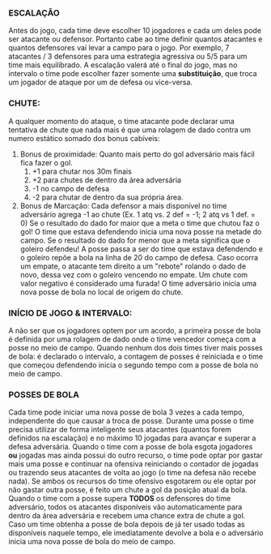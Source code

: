 
### ESCALAÇÃO
Antes do jogo, cada time deve escolher 10 jogadores e cada um deles pode ser atacante ou defensor. Portanto cabe ao time definir quantos atacantes e quantos defensores vai levar a campo para o jogo. Por exemplo, 7 atacantes / 3 defensores  para uma estrategia agressiva ou 5/5 para um time mais equilibrado. A escalação valerá até o final do jogo, mas no intervalo o time pode escolher fazer somente uma **substituição**, que troca um jogador de ataque por um de defesa ou vice-versa.

### CHUTE:
A qualquer momento do ataque, o time atacante pode declarar uma tentativa de chute que nada mais é que uma rolagem de dado contra um numero estático somado dos bonus cabíveis:
1. Bonus de proximidade: Quanto mais perto do gol adversário mais fácil fica fazer o gol. 
	1. +1 para chutar nos 30m finais
	2. +2 para chutes de dentro da área adversária
	3. -1 no campo de defesa
	4. -2 para chutar de dentro da sua própria área.
2. Bonus de Marcação: Cada defensor a mais disponível no time adversário agrega -1 ao chute (Ex. 1 atq vs. 2 def = -1; 2 atq vs 1 def. = 0)
Se o resultado do dado for maior que a meta o time que chutou faz o gol! O time que estava defendendo inicia uma nova posse na metade do campo.
Se o resultado do dado for menor que a meta significa que o goleiro defendeu! A posse passa a ser do time que estava defendendo e o goleiro repõe a bola na linha de 20 do campo de defesa.
Caso ocorra um empate, o atacante tem direito a um "rebote" rolando o dado de novo, dessa vez com o goleiro vencendo no empate.
Um chute com valor negativo é considerado uma furada! O time adversário inicia uma nova posse de bola no local de origem do chute.

### INÍCIO DE JOGO & INTERVALO:
A não ser que os jogadores optem por um acordo, a primeira posse de bola é definida por uma rolagem de dado onde o time vencedor começa com a posse no meio de campo. Quando nenhum dos dois times tiver mais posses de bola: é declarado o intervalo, a contagem de posses é reiniciada e o time que começou defendendo inicia o segundo tempo com a posse de bola no meio de campo.

### POSSES DE BOLA
Cada time pode iniciar uma nova posse de bola 3 vezes a cada tempo, independente do que causar a troca de posse. Durante uma posse o time precisa utilizar de forma inteligente seus atacantes (quantos forem definidos na escalação) e no máximo 10 jogadas para avançar e superar a defesa adversária.
Quando o time com a posse de bola esgota jogadores **ou** jogadas mas ainda possui do outro recurso, o time pode optar por gastar mais uma posse e continuar na ofensiva reiniciando o contador de jogadas ou trazendo seus atacantes de volta ao jogo (o time na defesa não recebe nada).
Se ambos os recursos do time ofensivo esgotarem ou ele optar por não gastar outra posse, é feito um chute a gol da posição atual da bola.
Quando o time com a posse supera **TODOS** os defensores do time adversário, todos os atacantes disponíveis vão automaticamente para dentro da área adversária e recebem uma chance extra de chute a gol.
Caso um time obtenha a posse de bola depois de já ter usado todas as disponíveis naquele tempo, ele imediatamente devolve a bola e o adversário inicia uma nova posse de bola do meio de campo.

